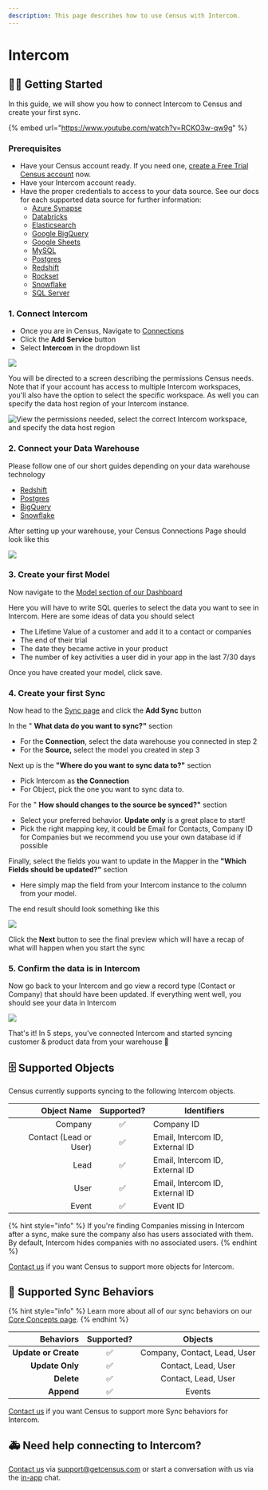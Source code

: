 ```yaml
---
description: This page describes how to use Census with Intercom.
---
```


# Intercom

## 🏃‍♀️ Getting Started

In this guide, we will show you how to connect Intercom to Census and create your first sync.

{% embed url="https://www.youtube.com/watch?v=RCKO3w-qw9g" %}

### Prerequisites

* Have your Census account ready. If you need one, [create a Free Trial Census account](https://app.getcensus.com/) now.
* Have your Intercom account ready.
* Have the proper credentials to access to your data source. See our docs for each supported data source for further information:
  * [Azure Synapse](../sources/azure-synapse.md)
  * [Databricks](https://docs.getcensus.com/sources/databricks)
  * [Elasticsearch](https://docs.getcensus.com/sources/elasticsearch)
  * [Google BigQuery](https://docs.getcensus.com/sources/google-bigquery)
  * [Google Sheets](https://docs.getcensus.com/sources/google-sheets)
  * [MySQL](https://docs.getcensus.com/sources/mysql)
  * [Postgres](https://docs.getcensus.com/sources/postgres)
  * [Redshift](https://docs.getcensus.com/sources/redshift)
  * [Rockset](https://docs.getcensus.com/sources/rockset)
  * [Snowflake](https://docs.getcensus.com/sources/snowflake)
  * [SQL Server](https://docs.getcensus.com/sources/sql-server)

### 1. Connect Intercom

* Once you are in Census, Navigate to [Connections](https://app.getcensus.com/connections)
* Click the **Add Service** button
* Select **Intercom** in the dropdown list

![](../.gitbook/assets/screely-1618112961265.png)

You will be directed to a screen describing the permissions Census needs. Note that if your account has access to multiple Intercom workspaces, you'll also have the option to select the specific workspace. As well you can specify the data host region of your Intercom instance.&#x20;

![View the permissions needed, select the correct Intercom workspace, and specify the data host region](<../.gitbook/assets/Screen Shot 2022-09-14 at 3.04.00 PM.png>)

### 2. Connect your Data Warehouse

Please follow one of our short guides depending on your data warehouse technology

* [Redshift](https://help.getcensus.com/article/10-configuring-redshift-postgresql-access)
* [Postgres](https://help.getcensus.com/article/10-configuring-redshift-postgresql-access)
* [BigQuery](https://help.getcensus.com/article/21-configuring-bigquery-access)
* [Snowflake](https://help.getcensus.com/article/8-configuring-snowflake-access)

After setting up your warehouse, your Census Connections Page should look like this

![](../.gitbook/assets/screely-1618112995751.png)

### 3. Create your first Model

Now navigate to the [Model section of our Dashboard](https://app.getcensus.com/models)

Here you will have to write SQL queries to select the data you want to see in Intercom. Here are some ideas of data you should select

* The Lifetime Value of a customer and add it to a contact or companies
* The end of their trial
* The date they became active in your product
* The number of key activities a user did in your app in the last 7/30 days

Once you have created your model, click save.

### 4. Create your first Sync

Now head to the [Sync page](https://app.getcensus.com/syncs) and click the **Add Sync** button

In the " **What data do you want to sync?"** section

* For the **Connection**, select the data warehouse you connected in step 2
* For the **Source,** select the model you created in step 3

Next up is the **"Where do you want to sync data to?"** section

* Pick Intercom as **the Connection**
* For Object, pick the one you want to sync data to.

For the " **How should changes to the source be synced?"** section

* Select your preferred behavior. **Update only** is a great place to start!
* Pick the right mapping key, it could be Email for Contacts, Company ID for Companies but we recommend you use your own database id if possible

Finally, select the fields you want to update in the Mapper in the **"Which Fields should be updated?"** section

* Here simply map the field from your Intercom instance to the column from your model.

The end result should look something like this

![](../.gitbook/assets/screely-1618113035239.png)

Click the **Next** button to see the final preview which will have a recap of what will happen when you start the sync

### 5. Confirm the data is in Intercom

Now go back to your Intercom and go view a record type (Contact or Company) that should have been updated. If everything went well, you should see your data in Intercom

![](../.gitbook/assets/screely-1618113503713.png)

That's it! In 5 steps, you've connected Intercom and started syncing customer & product data from your warehouse 🎉

## 🗄 Supported Objects

Census currently supports syncing to the following Intercom objects.

|        **Object Name** | **Supported?** | Identifiers                     |
| ---------------------: | :------------: | ------------------------------- |
|                Company |        ✅       | Company ID                      |
| Contact (Lead or User) |        ✅       | Email, Intercom ID, External ID |
|                   Lead |        ✅       | Email, Intercom ID, External ID |
|                   User |        ✅       | Email, Intercom ID, External ID |
|                  Event |        ✅       | Event ID                        |

{% hint style="info" %}
If you're finding Companies missing in Intercom after a sync, make sure the company also has users associated with them. By default, Intercom hides companies with no associated users.
{% endhint %}

[Contact us](mailto:support@getcensus.com) if you want Census to support more objects for Intercom.

## 🔄 Supported Sync Behaviors

{% hint style="info" %}
Learn more about all of our sync behaviors on our [Core Concepts page](../basics/core-concept/#the-different-sync-behaviors).
{% endhint %}

|        **Behaviors** | **Supported?** |          **Objects**         |
| -------------------: | :------------: | :--------------------------: |
| **Update or Create** |        ✅       | Company, Contact, Lead, User |
|      **Update Only** |        ✅       |      Contact, Lead, User     |
|           **Delete** |        ✅       |      Contact, Lead, User     |
|           **Append** |        ✅       |            Events            |

[Contact us](mailto:support@getcensus.com) if you want Census to support more Sync behaviors for Intercom.

## 🚑 Need help connecting to Intercom?

[Contact us](mailto:support@getcensus.com) via support@getcensus.com or start a conversation with us via the [in-app](https://app.getcensus.com) chat.
